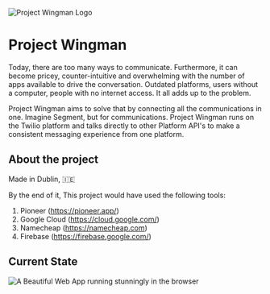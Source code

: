
![Project Wingman Logo](https://github.com/liammendes/wingman-sample/raw/master/logo.png)
# Project Wingman

Today, there are too many ways to communicate. Furthermore, it can become pricey, counter-intuitive and overwhelming with the number of apps available to drive the conversation. Outdated platforms, users without a computer, people with no internet access. It all adds up to the problem.

Project Wingman aims to solve that by connecting all the communications in one. Imagine Segment, but for communications. Project Wingman runs on the Twilio platform and talks directly to other Platform API's to make a consistent messaging experience from one platform.


## About the project

Made in Dublin, 🇮🇪

By the end of it, This project would have used the following tools:

 1. Pioneer (https://pioneer.app/)
 2. Google Cloud (https://cloud.google.com/)
 3. Namecheap (https://namecheap.com)
 4. Firebase (https://firebase.google.com/)

## Current State
![A Beautiful Web App running stunningly in the browser](https://github.com/liammendes/wingman-sample/raw/master/currentstate.png)
